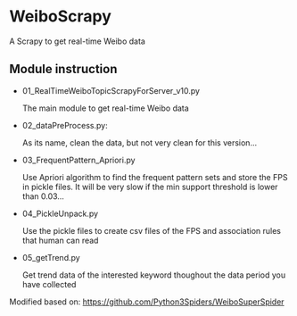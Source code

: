 # WeiboScrapy
A Scrapy to get real-time Weibo data

## Module instruction
* 01_RealTimeWeiboTopicScrapyForServer_v10.py

    The main module to get real-time Weibo data
* 02_dataPreProcess.py:

    As its name, clean the data, but not very clean for this version...
* 03_FrequentPattern_Apriori.py

    Use Apriori algorithm to find the frequent pattern sets and store the FPS in pickle files. It will be very slow if the min support threshold is lower than 0.03...
* 04_PickleUnpack.py
    
    Use the pickle files to create csv files of the FPS and association rules that human can read
* 05_getTrend.py

    Get trend data of the interested keyword thoughout the data period you have collected



Modified based on:
https://github.com/Python3Spiders/WeiboSuperSpider
